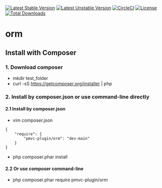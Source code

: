 [![Latest Stable Version](https://poser.pugx.org/pmvc-plugin/orm/v/stable)](https://packagist.org/packages/pmvc-plugin/orm) 
[![Latest Unstable Version](https://poser.pugx.org/pmvc-plugin/orm/v/unstable)](https://packagist.org/packages/pmvc-plugin/orm) 
[![CircleCI](https://circleci.com/gh/pmvc-plugin/orm/tree/main.svg?style=svg)](https://circleci.com/gh/pmvc-plugin/orm/tree/main)
[![License](https://poser.pugx.org/pmvc-plugin/orm/license)](https://packagist.org/packages/pmvc-plugin/orm)
[![Total Downloads](https://poser.pugx.org/pmvc-plugin/orm/downloads)](https://packagist.org/packages/pmvc-plugin/orm) 

orm
===============

## Install with Composer
### 1. Download composer
   * mkdir test_folder
   * curl -sS https://getcomposer.org/installer | php

### 2. Install by composer.json or use command-line directly
#### 2.1 Install by composer.json
   * vim composer.json
```
{
    "require": {
        "pmvc-plugin/orm": "dev-main"
    }
}
```
   * php composer.phar install

#### 2.2 Or use composer command-line
   * php composer.phar require pmvc-plugin/orm

